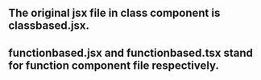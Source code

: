 ## The original jsx file in class component is classbased.jsx.
## functionbased.jsx and functionbased.tsx stand for function component file respectively.

